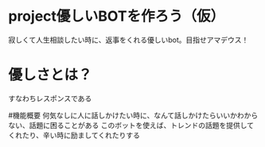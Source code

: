 # project優しいBOTを作ろう（仮）
寂しくて人生相談したい時に、返事をくれる優しいbot。目指せアマデウス！

# 優しさとは？
すなわちレスポンスである

#機能概要
何気なしに人に話しかけたい時に、なんて話しかけたらいいかわからない、話題に困ることがある
このボットを使えば、トレンドの話題を提供してくれたり、辛い時に励ましてくれたりする

